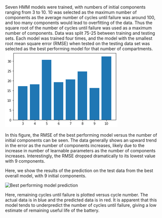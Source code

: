 Seven HMM models were trained, with numbers of initial components ranging from 3 to 10. 10 was selected as the maximum number of components as the average number of cycles until failure was around 100, and too many components would lead to overfitting of the data. Thus the square root of the number of cycles until failure was used as a maximum number of components. Data was split 75-25 between training and testing sets. Each model was trained four times, and the model with the smallest root mean square error (RMSE) when tested on the testing data set was selected as the best performing model for that number of compartments. 
![RMSE vs. number of components](/_includes/RMSEvsncomponents.png)

In this figure, the RMSE of the best performing model versus the number of initial components can be seen. The data generally shows an upward trend in the error as the number of components increases, likely due to the increase in number of learnable parameters as the number of components increases. Interestingly, the RMSE dropped dramatically to its lowest value with 9 components. 

Here, we show the results of the prediction on the test data from the best overall model, with 9 initial components.

![Best performing model prediction](/includes/m9results.png)

Here, remaining cycles until failure is plotted versus cycle number. The actual data is in blue and the predicted data is in red. It is apparent that this model tends to underpredict the number of cycles until failure, giving a low estimate of remaining useful life of the battery.
